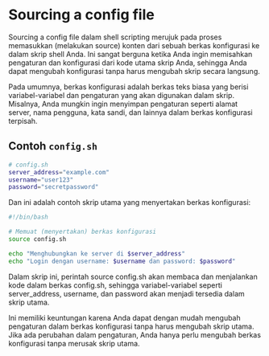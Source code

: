 # Sourcing a config file

Sourcing a config file dalam shell scripting merujuk pada proses memasukkan (melakukan source) konten dari sebuah berkas konfigurasi ke dalam skrip shell Anda. Ini sangat berguna ketika Anda ingin memisahkan pengaturan dan konfigurasi dari kode utama skrip Anda, sehingga Anda dapat mengubah konfigurasi tanpa harus mengubah skrip secara langsung.

Pada umumnya, berkas konfigurasi adalah berkas teks biasa yang berisi variabel-variabel dan pengaturan yang akan digunakan dalam skrip. Misalnya, Anda mungkin ingin menyimpan pengaturan seperti alamat server, nama pengguna, kata sandi, dan lainnya dalam berkas konfigurasi terpisah.

## Contoh `config.sh`
```sh
# config.sh
server_address="example.com"
username="user123"
password="secretpassword"
```

Dan ini adalah contoh skrip utama yang menyertakan berkas konfigurasi:
```sh
#!/bin/bash

# Memuat (menyertakan) berkas konfigurasi
source config.sh

echo "Menghubungkan ke server di $server_address"
echo "Login dengan username: $username dan password: $password"
```

Dalam skrip ini, perintah source config.sh akan membaca dan menjalankan kode dalam berkas config.sh, sehingga variabel-variabel seperti server_address, username, dan password akan menjadi tersedia dalam skrip utama.

Ini memiliki keuntungan karena Anda dapat dengan mudah mengubah pengaturan dalam berkas konfigurasi tanpa harus mengubah skrip utama. Jika ada perubahan dalam pengaturan, Anda hanya perlu mengubah berkas konfigurasi tanpa merusak skrip utama.